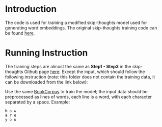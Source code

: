# Introduction
The code is used for training a modified skip-thoughts model used for generating word embeddings. The original skip-thoughts training code can be found [here](https://github.com/ryankiros/skip-thoughts/tree/master/training).

# Running Instruction
The training steps are almost the same as **Step1 - Step3** in the skip-thoughts Github page [here](https://github.com/ryankiros/skip-thoughts/tree/master/training). Except the input, which should follow the following instruction (note: this folder does not contain the training data, it can be downloaded from the link below):

Use the same [BookCorpus](http://www.cs.toronto.edu/~mbweb/) to train the model; the input data should be preprocessed as lines of words, each line is a word, with each character separated by a space. Example:

```
h o w
a r e
y o u
```